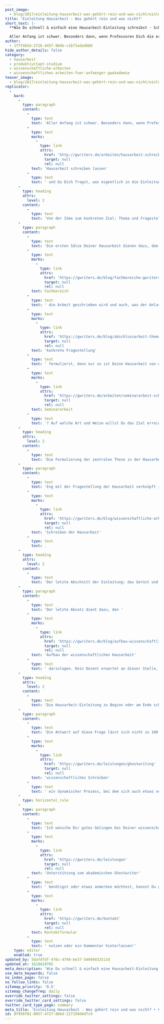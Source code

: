 ```yaml
---
post_image:
  - blog/2017/einleitung-hausarbeit-was-gehört-rein-und-was-nicht/einleitung-hausarbeit.jpg
title: 'Einleitung Hausarbeit - Was gehört rein und was nicht?'
short_text: |-
  **Wie Du schnell & einfach eine Hausarbeit-Einleitung schreibst - Schritt für Schritt vom akademischen Ghostwriter erklärt.**

  Aller Anfang ist schwer. Besonders dann, wenn Professoren Dich die erste Hausarbeit schreiben lassen und Du Dich fragst, was eigentlich in die Einleitung gehört. Dies ist in der Tat nicht so einfach, wie es auf den ersten Blick scheint, denn ein guter Einstieg sollte alle wichtigen Fragen aufwerfen und beantworten...
author:
  - 1f7f4b5d-2f26-445f-984b-c1bf3adad660
hide_author_details: false
category:
  - hausarbeit
  - produktivitaet-studium
  - wissenschaftliche-arbeiten
  - wissenschaftliches-arbeiten-fuer-anfaenger-gwakademie
teaser_image:
  - blog/2017/einleitung-hausarbeit-was-gehört-rein-und-was-nicht/einleitung-hausarbeit.jpg
replicator:
  -
    bard:
      -
        type: paragraph
        content:
          -
            type: text
            text: 'Aller Anfang ist schwer. Besonders dann, wenn Professoren Dich die erste '
          -
            type: text
            marks:
              -
                type: link
                attrs:
                  href: 'http://gwriters.de/arbeiten/hausarbeit-schreiben-lassen'
                  target: null
                  rel: null
            text: 'Hausarbeit schreiben lassen'
          -
            type: text
            text: ' und Du Dich fragst, was eigentlich in die Einleitung gehört. Dies ist in der Tat nicht so einfach, wie es auf den ersten Blick scheint, denn ein guter Einstieg sollte alle wichtigen Fragen aufwerfen und beantworten. Hier erfährst Du, wie die Hausarbeit-Einleitung zu einem Erfolg wird und welche Aspekte beachtet werden sollten.'
      -
        type: heading
        attrs:
          level: 2
        content:
          -
            type: text
            text: 'Von der Idee zum konkreten Ziel: Thema und Fragestellung der Hausarbeit'
      -
        type: paragraph
        content:
          -
            type: text
            text: 'Die ersten Sätze Deiner Hausarbeit dienen dazu, dem Leser einen ersten Einstieg in das Thema zu ermöglichen und sein Interesse zu wecken. Es muss in der Einleitung Deiner Hausarbeit deutlich werden, in welchem '
          -
            type: text
            marks:
              -
                type: link
                attrs:
                  href: 'https://gwriters.de/blog/fachbereiche-gwriters'
                  target: null
                  rel: null
            text: Fachbereich
          -
            type: text
            text: ' die Arbeit geschrieben wird und auch, was der Anlass für eine genaue Untersuchung ist. Warum ist Dein Thema wichtig oder interessant? So könnte ein literarischer Text auf der Grundlage aktueller Forschung neu interpretiert oder zu einer Debatte innerhalb eines Faches Stellung bezogen werden. Wichtig ist, dass Du eine '
          -
            type: text
            marks:
              -
                type: link
                attrs:
                  href: 'https://gwriters.de/blog/abschlussarbeit-thema'
                  target: null
                  rel: null
            text: 'konkrete Fragestellung'
          -
            type: text
            text: ' formulierst, denn nur so ist Deine Hausarbeit von wissenschaftlichem Wert. Der Leser sollte wissen: Womit beschäftigt sich Deine Untersuchung? Welche Ziele verfolgt die Haus- oder '
          -
            type: text
            marks:
              -
                type: link
                attrs:
                  href: 'https://gwriters.de/arbeiten/seminararbeit-schreiben-lassen'
                  target: null
                  rel: null
            text: Seminararbeit
          -
            type: text
            text: '? Auf welche Art und Weise willst Du das Ziel erreichen?'
      -
        type: heading
        attrs:
          level: 2
        content:
          -
            type: text
            text: 'Die Formulierung der zentralen These in der Hausarbeit-Einleitung'
      -
        type: paragraph
        content:
          -
            type: text
            text: 'Eng mit der Fragestellung der Hausarbeit verknüpft ist die zentrale These. Da Du diese im Hauptteil der Arbeit im Detail herleitest, sollte Du sie in der Einleitung nur kurz umreißen. In der Regel sollte die Einleitung zehn Prozent der Gesamtlänge einer Hausarbeit ausmachen. Wichtig ist es, dem Leser einen ersten Eindruck davon zu verschaffen, was ihn im Hauptteil der Arbeit erwartet – dies so kurz und so pointiert wie möglich. Da Du wissenschaftlich arbeitest, sollte Dein subjektives Interesse an dem Thema außen vor bleiben. Hilfreich ist es, die Fragestellung der Hausarbeit mit Hilfe einiger Leitfragen zu präzisieren, sodass dem Leser eindeutig klar wird, worum es in der Arbeit geht. Diese Fragen fungieren als „roter Faden“ und geben Dir zudem Orientierung beim '
          -
            type: text
            marks:
              -
                type: link
                attrs:
                  href: 'https://gwriters.de/blog/wissenschaftliche-arbeiten-schreiben'
                  target: null
                  rel: null
            text: 'Schreiben der Hausarbeit'
          -
            type: text
            text: .
      -
        type: heading
        attrs:
          level: 2
        content:
          -
            type: text
            text: 'Der letzte Abschnitt der Einleitung: das Gerüst und die Rahmung der Hausarbeit'
      -
        type: paragraph
        content:
          -
            type: text
            text: 'Der letzte Absatz dient dazu, den '
          -
            type: text
            marks:
              -
                type: link
                attrs:
                  href: 'https://gwriters.de/blog/aufbau-wissenschaftliche-arbeit'
                  target: null
                  rel: null
            text: 'Aufbau der wissenschaftlichen Hausarbeit'
          -
            type: text
            text: ' darzulegen. Dein Dozent erwartet an dieser Stelle, dass Du die Struktur des Hauptteils vorstellst, so zum Beispiel in welcher Reihenfolge welche Aspekte untersucht werden. Beschreibe kurz, auf welche Weise Du die Leitfragen beantwortest sowie die Abfolge der Kapitel. Der letzte Absatz der Einleitung sollte als Wegweiser durch den Rest der Untersuchung dienen. Der Aufbau sollte erläutert werden. Vermeide aber, einfach nur das Inhaltsverzeichnis deiner Hausarbeit nachzuerzählen. Einen runden Bogen schlägst Du, wenn alle Fragen, die in der Einleitung gestellt wurden, am Ende auch beantwortet sind. Diese Struktur wird auch als Rahmung bezeichnet. Aber wie gelangt man zu diesem harmonischen Abschluss? Es gibt unterschiedliche Meinungen, wie man dieses Ziel erreicht. So wird häufig geraten, die Einleitung erst nach Vollendung der Arbeit zu formulieren. Aber stimmt das auch?'
      -
        type: heading
        attrs:
          level: 2
        content:
          -
            type: text
            text: 'Die Hausarbeit-Einleitung zu Beginn oder am Ende schreiben?'
      -
        type: paragraph
        content:
          -
            type: text
            text: 'Die Antwort auf diese Frage lässt sich nicht zu 100 Prozent beantworten. Auf der einen Seite solltest Du bereits ein klares Bild von dem Thema der Hausarbeit haben, auf der anderen Seite ist '
          -
            type: text
            marks:
              -
                type: link
                attrs:
                  href: 'https://gwriters.de/leistungen/ghostwriting'
                  target: null
                  rel: null
            text: 'wissenschaftliches Schreiben'
          -
            type: text
            text: ' ein dynamischer Prozess, bei dem sich auch etwas verändern kann. Ideal ist es, eine vorläufige Einleitung zu verfassen, die Du im Verlauf der Arbeit nach Bedarf noch veränderst. So kannst Du Deinem Dozenten zu Beginn der Arbeit ein Konzept und zum Ende ein rundes Werk präsentieren.'
      -
        type: horizontal_rule
      -
        type: paragraph
        content:
          -
            type: text
            text: 'Ich wünsche Dir gutes Gelingen bei Deiner wissenschaftlichen Hausarbeit! Wenn Du noch offene Fragen hast, '
          -
            type: text
            marks:
              -
                type: link
                attrs:
                  href: 'https://gwriters.de/leistungen'
                  target: null
                  rel: null
            text: 'Unterstützung vom akademischen Ghostwriter'
          -
            type: text
            text: ' benötigst oder etwas anmerken möchtest, kannst Du gerne unser '
          -
            type: text
            marks:
              -
                type: link
                attrs:
                  href: 'https://gwriters.de/kontakt'
                  target: null
                  rel: null
            text: Kontaktformular
          -
            type: text
            text: ' nutzen oder ein Kommentar hinterlassen!'
    type: editor
    enabled: true
updated_by: 5dafdfdf-476c-4794-be37-54949932513d
updated_at: 1618419765
meta_description: 'Wie Du schnell & einfach eine Hausarbeit-Einleitung schreibst - Schritt für Schritt vom akademischen Ghostwriter erklärt.'
use_meta_keywords: false
no_index_page: false
no_follow_links: false
sitemap_priority: '0.5'
sitemap_changefreq: daily
override_twitter_settings: false
override_twitter_card_settings: false
twitter_card_type_page: summary
meta_title: 'Einleitung Hausarbeit - Was gehört rein und was nicht? • GWriters'
id: 8f956f01-0057-4727-86bd-227150d4d7c9
---
```

